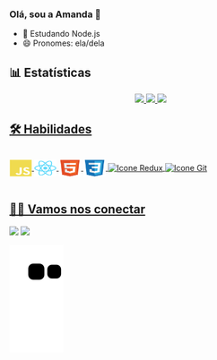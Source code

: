 ### Olá, sou a Amanda 👋

- 🌱 Estudando Node.js
- 😄 Pronomes: ela/dela



## 📊 Estatísticas

<div align="center">
  <a href="https://github.com/amandacamile">
  <img height="180em" src="http://github-readme-streak-stats.herokuapp.com?user=amandacamile&theme=dracula">
  <img height="180em" src="https://github-readme-stats.vercel.app/api?username=amandacamile&show_icons=true&theme=dracula&include_all_commits=true&count_private=true"/>
  <img height="180em" src="https://github-readme-stats.vercel.app/api/top-langs/?username=amandacamile&layout=compact&langs_count=7&theme=dracula"/>
</div>
  
## 🛠️ Habilidades
  
<div style="display: inline_block"><br>
  <img align="center" alt="Icone JavaScript" height="30" width="40" src="https://raw.githubusercontent.com/devicons/devicon/master/icons/javascript/javascript-plain.svg">
  <img align="center" alt="Icone React" height="30" width="40" src="https://raw.githubusercontent.com/devicons/devicon/master/icons/react/react-original.svg">
  <img align="center" alt="Icone HTML" height="30" width="40" src="https://raw.githubusercontent.com/devicons/devicon/master/icons/html5/html5-original.svg">
  <img align="center" alt="Icone CSS" height="30" width="40" src="https://raw.githubusercontent.com/devicons/devicon/master/icons/css3/css3-original.svg">
  <img align="center" alt="Icone Redux" height="30" width="40" src="https://cdn.jsdelivr.net/gh/devicons/devicon/icons/redux/redux-original.svg" />
  <img align="center" alt="Icone Git" height="30" width="40" src="https://cdn.jsdelivr.net/gh/devicons/devicon/icons/git/git-original.svg" />       
</div>

<br/>
  
## 🙋‍♀️ Vamos nos conectar
  
<div>
  
  <a href = "mailto:amandacamileso18@gmail.com"><img src="https://img.shields.io/badge/-Gmail-%23333?style=for-the-badge&logo=gmail&logoColor=white" target="_blank"></a>
  <a href="https://www.linkedin.com/in/amandacamile" target="_blank"><img src="https://img.shields.io/badge/-LinkedIn-%230077B5?style=for-the-badge&logo=linkedin&logoColor=white" target="_blank"></a> 
  
  ![Snake animation](https://github.com/amandacamile/amandacamile/blob/output/github-contribution-grid-snake.svg)
 
</div>
